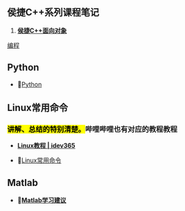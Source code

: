 ## **侯捷C++系列课程笔记**

1. **[侯捷C++面向对象](编程/1.侯捷C++面向对象.md)**

[编程](C++.md ':include')

## Python

- 🔗[Python](编程/Python.md)

## Linux常用命令

### <mark>讲解、总结的特别清楚。</mark>哔哩哔哩也有对应的教程教程

- **[Linux教程 | idev365](https://next.idev365.com/linux/)**

- 🔗[Linux常用命令](编程/Ubuntu常用命令.md)

## Matlab
- **🔗[Matlab学习建议](编程/Matlab.md)**

<!-- - [C++](编程/C++.md)

- [Python](编程/Python.md)
- [Linux常用命令](编程/Ubuntu常用命令.md)
- [Matlab](Matlab.md) -->